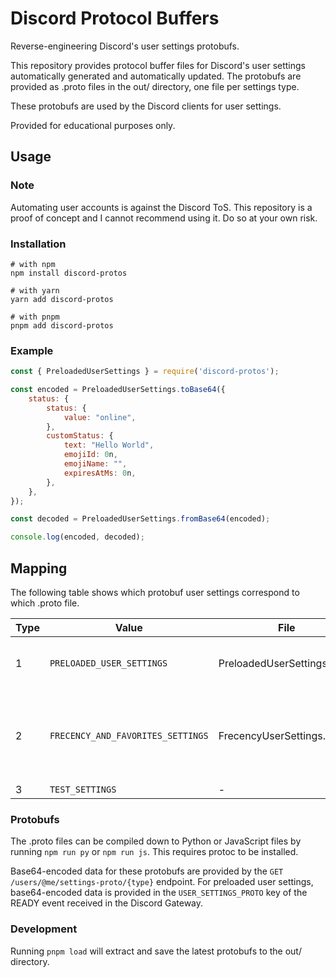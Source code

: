 # Discord Protocol Buffers
Reverse-engineering Discord's user settings protobufs.

This repository provides protocol buffer files for Discord's user settings automatically generated and automatically updated. The protobufs are provided as .proto files in the out/ directory, one file per settings type.

These protobufs are used by the Discord clients for user settings.

Provided for educational purposes only.

## Usage
### Note
Automating user accounts is against the Discord ToS. This repository is a proof of concept and I cannot recommend using it. Do so at your own risk.

### Installation
```
# with npm
npm install discord-protos

# with yarn
yarn add discord-protos

# with pnpm
pnpm add discord-protos
```

### Example
```js
const { PreloadedUserSettings } = require('discord-protos');

const encoded = PreloadedUserSettings.toBase64({
    status: {
        status: {
            value: "online",
        },
        customStatus: {
            text: "Hello World",
            emojiId: 0n,
            emojiName: "",
            expiresAtMs: 0n,
        },
    },
});

const decoded = PreloadedUserSettings.fromBase64(encoded);

console.log(encoded, decoded);
```


## Mapping
The following table shows which protobuf user settings correspond to which .proto file.

| Type | Value                             | File                        | Use                                                |
| ---- | --------------------------------- | --------------------------- | -------------------------------------------------- |
| 1    | `PRELOADED_USER_SETTINGS`         | PreloadedUserSettings.proto | General Discord user settings.                     |
| 2    | `FRECENCY_AND_FAVORITES_SETTINGS` | FrecencyUserSettings.proto  | Frecency and favorites storage for various things. |
| 3    | `TEST_SETTINGS`                   | -                           | Unknown.                                           |


### Protobufs
The .proto files can be compiled down to Python or JavaScript files by running `npm run py` or `npm run js`. This requires protoc to be installed.

Base64-encoded data for these protobufs are provided by the `GET /users/@me/settings-proto/{type}` endpoint. For preloaded user settings, base64-encoded data is provided in the `USER_SETTINGS_PROTO` key of the READY event received in the Discord Gateway.

### Development
Running `pnpm load` will extract and save the latest protobufs to the out/ directory.
